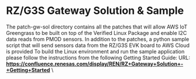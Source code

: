 # RZ/G3S Gateway Solution & Sample #
The patch-gw-sol directory contains all the patches that will allow AWS IoT Greengrass to be built on top of the Verified Linux Package and enable I2C data reads from PMOD sensors.
In addition to the patches, a python sample script that will send sensors data from the RZ/G3S EVK board to AWS Cloud is provided
To build the Linux environment and run the sample application please follow the instructions from the following Getting Started Guide:
URL: **https://confluence.renesas.com/display/REN/RZ+Gateway+Solution+-+Getting+Started** \
